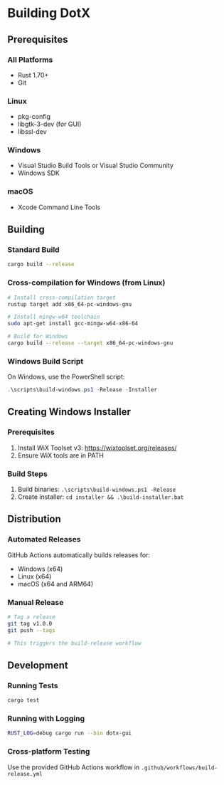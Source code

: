 # Building DotX

## Prerequisites

### All Platforms
- Rust 1.70+ 
- Git

### Linux
- pkg-config
- libgtk-3-dev (for GUI)
- libssl-dev

### Windows  
- Visual Studio Build Tools or Visual Studio Community
- Windows SDK

### macOS
- Xcode Command Line Tools

## Building

### Standard Build
```bash
cargo build --release
```

### Cross-compilation for Windows (from Linux)
```bash
# Install cross-compilation target
rustup target add x86_64-pc-windows-gnu

# Install mingw-w64 toolchain
sudo apt-get install gcc-mingw-w64-x86-64

# Build for Windows
cargo build --release --target x86_64-pc-windows-gnu
```

### Windows Build Script
On Windows, use the PowerShell script:
```powershell
.\scripts\build-windows.ps1 -Release -Installer
```

## Creating Windows Installer

### Prerequisites
1. Install WiX Toolset v3: https://wixtoolset.org/releases/
2. Ensure WiX tools are in PATH

### Build Steps
1. Build binaries: `.\scripts\build-windows.ps1 -Release`
2. Create installer: `cd installer && .\build-installer.bat`

## Distribution

### Automated Releases
GitHub Actions automatically builds releases for:
- Windows (x64)
- Linux (x64) 
- macOS (x64 and ARM64)

### Manual Release
```bash
# Tag a release
git tag v1.0.0
git push --tags

# This triggers the build-release workflow
```

## Development

### Running Tests
```bash
cargo test
```

### Running with Logging
```bash
RUST_LOG=debug cargo run --bin dotx-gui
```

### Cross-platform Testing
Use the provided GitHub Actions workflow in `.github/workflows/build-release.yml`